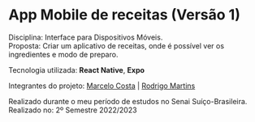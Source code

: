 # App Mobile de receitas (Versão 1)
Disciplina: Interface para Dispositivos Móveis.<br>
Proposta: Criar um aplicativo de receitas, onde é possível ver os ingredientes e modo de preparo.<br>

Tecnologia utilizada: <strong>React Native</strong>, <strong>Expo</strong>

Integrantes do projeto:
<a href="https://github.com/marcellu-s">Marcelo Costa</a> |
<a href="https://github.com/Rodrigo-Martins-Mateus">Rodrigo Martins</a>

Realizado durante o meu período de estudos no Senai Suíço-Brasileira.<br>
Realizado no: 2º Semestre 2022/2023
